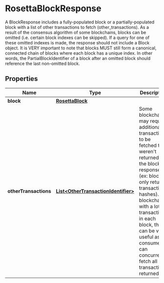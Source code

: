 

# RosettaBlockResponse

A BlockResponse includes a fully-populated block or a partially-populated block with a list of other transactions to fetch (other_transactions). As a result of the consensus algorithm of some blockchains, blocks can be omitted (i.e. certain block indexes can be skipped). If a query for one of these omitted indexes is made, the response should not include a Block object. It is VERY important to note that blocks MUST still form a canonical, connected chain of blocks where each block has a unique index. In other words, the PartialBlockIdentifier of a block after an omitted block should reference the last non-omitted block.

## Properties

Name | Type | Description | Notes
------------ | ------------- | ------------- | -------------
**block** | [**RosettaBlock**](RosettaBlock.md) |  |  [optional]
**otherTransactions** | [**List&lt;OtherTransactionIdentifier&gt;**](OtherTransactionIdentifier.md) | Some blockchains may require additional transactions to be fetched that weren&#39;t returned in the block response (ex: block only returns transaction hashes). For blockchains with a lot of transactions in each block, this can be very useful as consumers can concurrently fetch all transactions returned. |  [optional]



